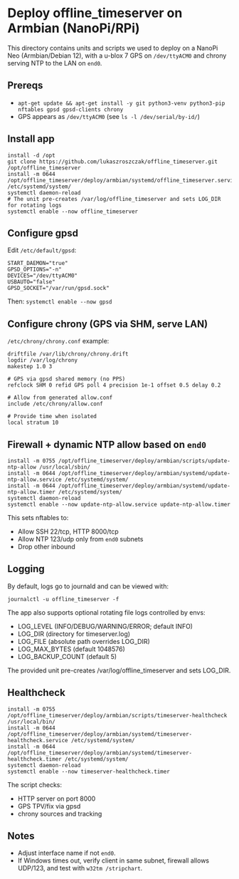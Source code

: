 # Deploy offline_timeserver on Armbian (NanoPi/RPi)

This directory contains units and scripts we used to deploy on a NanoPi Neo (Armbian/Debian 12), with a u-blox 7 GPS on `/dev/ttyACM0` and chrony serving NTP to the LAN on `end0`.

## Prereqs
- `apt-get update && apt-get install -y git python3-venv python3-pip nftables gpsd gpsd-clients chrony`
- GPS appears as `/dev/ttyACM0` (see `ls -l /dev/serial/by-id/`)

## Install app
```
install -d /opt
git clone https://github.com/lukaszroszczak/offline_timeserver.git /opt/offline_timeserver
install -m 0644 /opt/offline_timeserver/deploy/armbian/systemd/offline_timeserver.service /etc/systemd/system/
systemctl daemon-reload
# The unit pre-creates /var/log/offline_timeserver and sets LOG_DIR for rotating logs
systemctl enable --now offline_timeserver
```

## Configure gpsd
Edit `/etc/default/gpsd`:
```
START_DAEMON="true"
GPSD_OPTIONS="-n"
DEVICES="/dev/ttyACM0"
USBAUTO="false"
GPSD_SOCKET="/var/run/gpsd.sock"
```
Then: `systemctl enable --now gpsd`

## Configure chrony (GPS via SHM, serve LAN)
`/etc/chrony/chrony.conf` example:
```
driftfile /var/lib/chrony/chrony.drift
logdir /var/log/chrony
makestep 1.0 3

# GPS via gpsd shared memory (no PPS)
refclock SHM 0 refid GPS poll 4 precision 1e-1 offset 0.5 delay 0.2

# Allow from generated allow.conf
include /etc/chrony/allow.conf

# Provide time when isolated
local stratum 10
```

## Firewall + dynamic NTP allow based on `end0`
```
install -m 0755 /opt/offline_timeserver/deploy/armbian/scripts/update-ntp-allow /usr/local/sbin/
install -m 0644 /opt/offline_timeserver/deploy/armbian/systemd/update-ntp-allow.service /etc/systemd/system/
install -m 0644 /opt/offline_timeserver/deploy/armbian/systemd/update-ntp-allow.timer /etc/systemd/system/
systemctl daemon-reload
systemctl enable --now update-ntp-allow.service update-ntp-allow.timer
```
This sets nftables to:
- Allow SSH 22/tcp, HTTP 8000/tcp
- Allow NTP 123/udp only from `end0` subnets
- Drop other inbound

## Logging

By default, logs go to journald and can be viewed with:

```
journalctl -u offline_timeserver -f
```

The app also supports optional rotating file logs controlled by envs:

- LOG_LEVEL (INFO/DEBUG/WARNING/ERROR; default INFO)
- LOG_DIR (directory for timeserver.log)
- LOG_FILE (absolute path overrides LOG_DIR)
- LOG_MAX_BYTES (default 1048576)
- LOG_BACKUP_COUNT (default 5)

The provided unit pre-creates /var/log/offline_timeserver and sets LOG_DIR.

## Healthcheck
```
install -m 0755 /opt/offline_timeserver/deploy/armbian/scripts/timeserver-healthcheck /usr/local/bin/
install -m 0644 /opt/offline_timeserver/deploy/armbian/systemd/timeserver-healthcheck.service /etc/systemd/system/
install -m 0644 /opt/offline_timeserver/deploy/armbian/systemd/timeserver-healthcheck.timer /etc/systemd/system/
systemctl daemon-reload
systemctl enable --now timeserver-healthcheck.timer
```
The script checks:
- HTTP server on port 8000
- GPS TPV/fix via gpsd
- chrony sources and tracking

## Notes
- Adjust interface name if not `end0`.
- If Windows times out, verify client in same subnet, firewall allows UDP/123, and test with `w32tm /stripchart`.
